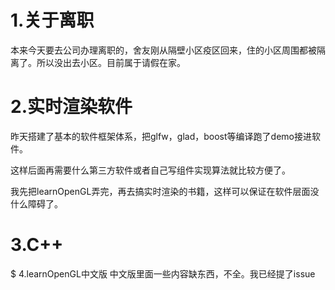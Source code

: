 # 1.关于离职
本来今天要去公司办理离职的，舍友刚从隔壁小区疫区回来，住的小区周围都被隔离了。所以没出去小区。目前属于请假在家。

# 2.实时渲染软件
昨天搭建了基本的软件框架体系，把glfw，glad，boost等编译跑了demo接进软件。

这样后面再需要什么第三方软件或者自己写组件实现算法就比较方便了。

我先把learnOpenGL弄完，再去搞实时渲染的书籍，这样可以保证在软件层面没什么障碍了。

# 3.C++

$ 4.learnOpenGL中文版
中文版里面一些内容缺东西，不全。我已经提了issue

